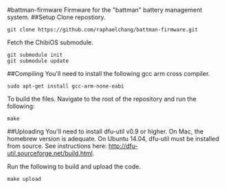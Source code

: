 #battman-firmware
Firmware for the "battman" battery management system.
##Setup
 Clone repostiory. 
```
git clone https://github.com/raphaelchang/battman-firmware.git
```
 Fetch the ChibiOS submodule.
```
git submodule init
git submodule update
```
##Compiling
You'll need to install the following gcc arm cross compiler.
```
sudo apt-get install gcc-arm-none-eabi
```
To build the files. Navigate to the root of the repository and run the following:
```
make
```
##Uploading
You'll need to install dfu-util v0.9 or higher. On Mac, the homebrew version is adequate. On Ubuntu 14.04, dfu-util must be installed from source. See instructions here: http://dfu-util.sourceforge.net/build.html.

Run the following to build and upload the code.
```
make upload
```
